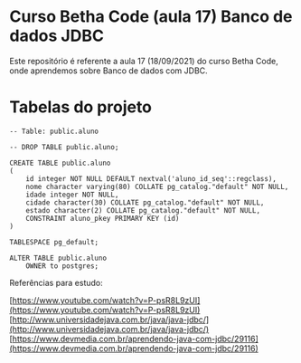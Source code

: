 # Curso Betha Code (aula 17) Banco de dados JDBC
Este repositório é referente a aula 17 (18/09/2021) do curso Betha Code, onde aprendemos sobre Banco de dados com JDBC.

# Tabelas do projeto

    -- Table: public.aluno
    
    -- DROP TABLE public.aluno;
    
    CREATE TABLE public.aluno
    (
        id integer NOT NULL DEFAULT nextval('aluno_id_seq'::regclass),
        nome character varying(80) COLLATE pg_catalog."default" NOT NULL,
        idade integer NOT NULL,
        cidade character(30) COLLATE pg_catalog."default" NOT NULL,
        estado character(2) COLLATE pg_catalog."default" NOT NULL,
        CONSTRAINT aluno_pkey PRIMARY KEY (id)
    )
    
    TABLESPACE pg_default;
    
    ALTER TABLE public.aluno
        OWNER to postgres;

Referências para estudo:

[https://www.youtube.com/watch?v=P-psR8L9zUI](https://www.youtube.com/watch?v=P-psR8L9zUI)  [http://www.universidadejava.com.br/java/java-jdbc/](http://www.universidadejava.com.br/java/java-jdbc/)  [https://www.devmedia.com.br/aprendendo-java-com-jdbc/29116](https://www.devmedia.com.br/aprendendo-java-com-jdbc/29116)  

 

